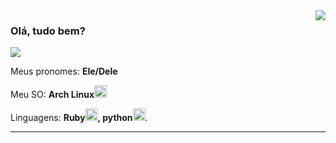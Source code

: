 <img align='right' src="https://github-readme-stats.vercel.app/api?username=ina-lol&show_icons=true&theme=github_dark&cache_seconds=2300">

### Olá, tudo bem?

<img src="https://img.shields.io/static/v1?label=Overview&message=SEUNOME&color=0D1117&style=for-the-badge&logo=GitHub">

<p>

Meus pronomes: **Ele/Dele**  
  
Meu SO: **Arch Linux<img src="https://cdn.jsdelivr.net/gh/devicons/devicon/icons/linux/linux-original.svg" height=20 width=20/>**<br/>
  
Linguagens: **Ruby<img src="https://cdn.jsdelivr.net/gh/devicons/devicon/icons/ruby/ruby-original.svg" height=20 width=20/>, python<img src="https://cdn.jsdelivr.net/gh/devicons/devicon/icons/python/python-original.svg" height=20 width=20/>**.


</p>
<hr>

